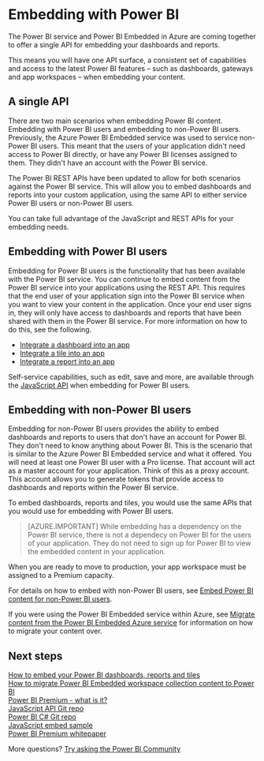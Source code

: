 <properties
   pageTitle="Embedding with Power BI"
   description="The Power BI service and Power BI Embedded in Azure are coming together to offer a single API for embedding your dashboards and reports."
   services="powerbi"
   documentationCenter=""
   authors="guyinacube"
   manager="erikre"
   backup=""
   editor=""
   tags=""
   qualityFocus="no"
   qualityDate=""/>

<tags
   ms.service="powerbi"
   ms.devlang="NA"
   ms.topic="article"
   ms.tgt_pltfrm="NA"
   ms.workload="powerbi"
   ms.date="06/12/2017"
   ms.author="asaxton"/>

# Embedding with Power BI

The Power BI service and Power BI Embedded in Azure are coming together to offer a single API for embedding your dashboards and reports.

This means you will have one API surface, a consistent set of capabilities and access to the latest Power BI features – such as dashboards, gateways and app workspaces – when embedding your content.

## A single API

There are two main scenarios when embedding Power BI content. Embedding with Power BI users and embedding to non-Power BI users. Previously, the Azure Power BI Embedded service was used to service non-Power BI users. This meant that the users of your application didn't need access to Power BI directly, or have any Power BI licenses assigned to them. They didn't have an account with the Power BI service. 

The Power BI REST APIs have been updated to allow for both scenarios against the Power BI service. This will allow you to embed dashboards and reports into your custom application, using the same API to either service Power BI users or non-Power BI users.

You can take full advantage of the JavaScript and REST APIs for your embedding needs.

## Embedding with Power BI users

Embedding for Power BI users is the functionality that has been available with the Power BI service. You can continue to embed content from the Power BI service into your applications using the REST API. This requires that the end user of your application sign into the Power BI service when you want to view your content in the application. Once your end user signs in, they will only have access to dashboards and reports that have been shared with them in the Power BI service. For more information on how to do this, see the following.

- [Integrate a dashboard into an app](powerbi-developer-integrate-dashboard.md)
- [Integrate a tile into an app](powerbi-developer-integrate-tile.md)
- [Integrate a report into an app](powerbi-developer-integrate-report.md)

Self-service capabilities, such as edit, save and more, are available through the [JavaScript API](https://github.com/Microsoft/PowerBI-JavaScript) when embedding for Power BI users.

## Embedding with non-Power BI users

Embedding for non-Power BI users provides the ability to embed dashboards and reports to users that don't have an account for Power BI. They don't need to know anything about Power BI. This is the scenario that is similar to the Azure Power BI Embedded service and what it offered. You will need at least one Power BI user with a Pro license. That account will act as a master account for your application. Think of this as a proxy account. This account allows you to generate tokens that provide access to dashboards and reports within the Power BI service.

To embed dashboards, reports and tiles, you would use the same APIs that you would use for embedding with Power BI users.

> [AZURE.IMPORTANT] While embedding has a dependency on the Power BI service, there is not a dependecy on Power BI for the users of your application. They do not need to sign up for Power BI to view the embedded content in your application.

When you are ready to move to production, your app workspace must be assigned to a Premium capacity. 

For details on how to embed with non-Power BI users, see [Embed Power BI content for non-Power BI users](powerbi-developer-using-embed-token.md).

If you were using the Power BI Embedded service within Azure, see [Migrate content from the Power BI Embedded Azure service](powerbi-developer-migrate-from-powerbi-embedded.md) for information on how to migrate your content over.

## Next steps

[How to embed your Power BI dashboards, reports and tiles](powerbi-developer-embedding-content.md)  
[How to migrate Power BI Embedded workspace collection content to Power BI](powerbi-developer-migrate-from-powerbi-embedded.md)  
[Power BI Premium - what is it?](powerbi-premium.md)  
[JavaScript API Git repo](https://github.com/Microsoft/PowerBI-JavaScript)  
[Power BI C# Git repo](https://github.com/Microsoft/PowerBI-CSharp)  
[JavaScript embed sample](https://microsoft.github.io/PowerBI-JavaScript/demo/)  
[Power BI Premium whitepaper](https://aka.ms/pbipremiumwhitepaper)  

More questions? [Try asking the Power BI Community](http://community.powerbi.com/)